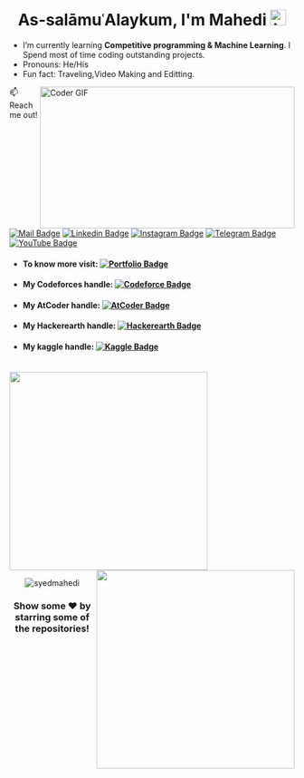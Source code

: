 <!-- [![MasterHead](https://media-exp3.licdn.com/dms/image/C4E16AQGDLURwP-MxHQ/profile-displaybackgroundimage-shrink_350_1400/0/1624432677770?e=1631750400&v=beta&t=0LohX99JFWfYQy8ZEmLiw3vcqpkR56mig0tvJ7gfNOM)](https://khushboogoel01.github.io) -->

<h1 align="center">As-salāmuʿAlaykum, I'm Mahedi <img src="https://user-images.githubusercontent.com/1303154/88677602-1635ba80-d120-11ea-84d8-d263ba5fc3c0.gif" width="28px" alt="hi"></h1>

<!-- - 🔭 I’m currently working on ... -->
- I’m currently learning **Competitive programming & Machine Learning**. I Spend most of time coding outstanding projects.
- Pronouns: He/His
- Fun fact: Traveling,Video Making and Editting.

<!-- - 👯 I’m looking to collaborate on ...
- 🤔 I’m looking for help with... -->
<!-- - 💬 Ask me about ... -->

<img align="right" alt="Coder GIF" height=250 width=450 src="https://media0.giphy.com/media/Ah3zHH7hvsSB2/200w.webp?cid=ecf05e47k1zvw05i1dhywenegyp0s949d48xsz8b8mgfv65n&rid=200w.webp&ct=g" />

:mailbox: Reach me out!

[![Mail Badge](https://img.shields.io/badge/-syedmahedi-c9231a?style=flat&labelColor=F62817&logo=gmail&logoColor=white)](mailto:syedmahedihasen207@gmail.com)
[![Linkedin Badge](https://img.shields.io/badge/-mahedi-1589FF?style=flat&labelColor=0e76a8&logo=linkedin&logoColor=white)](https://www.linkedin.com/in/syed-mahedi-hasen-aa07201b7/) 
[![Instagram Badge](https://img.shields.io/badge/-@syedmahedihasen-FF69B4?style=flat&labelColor=e84393&logo=instagram&logoColor=white)](https://instagram.com/syedmahedihasen)
[![Telegram Badge](https://img.shields.io/badge/syedmahedi-0a49c7?style=flat&labelColor=0063ff&logo=telegram&logoColor=white)](https://web.telegram.org/k/)
[![YouTube Badge](https://img.shields.io/badge/YouTube-f52222?style=flat&labelColor=ff0000&logo=youtube&logoColor=white)](https://www.youtube.com/channel/UC280xF_9_fVhv7IaoaJV17Q)

- #### To know more visit: [![Portfolio Badge](https://img.shields.io/badge/My_Portfolio-077d31?style=flat&labelColor=077d31&logo=websites&logoColor=white)](https://syedmahedi.github.io/portfolio.com/)
- #### My Codeforces handle: [![Codeforce Badge](https://img.shields.io/badge/Codeforces-ccf00?style=flat&labelColor=38a813&logo=codeforces&logoColor=white)](https://codeforces.com/profile/High__Hopes)
- #### My AtCoder handle: [![AtCoder Badge](https://img.shields.io/badge/AtCoder-05ab5e?style=flat&labelColor=05ab5e&logo=AtCoder&logoColor=white)](https://atcoder.jp/users/syed_mahedi)
- #### My Hackerearth handle: [![Hackerearth Badge](https://img.shields.io/badge/Hackerearth-033066?style=flat&labelColor=0550ab&logo=hackerearth&logoColor=white)](https://www.hackerearth.com/@syedmahedihasen207)
- #### My kaggle handle: [![Kaggle Badge](https://img.shields.io/badge/Kaggle-1698de?style=flat&labelColor=0c8296&logo=kaggle&logoColor=white)](https://www.kaggle.com/syedmahedi)


<br>
<img src="https://github-readme-stats.vercel.app/api?username=syedmahedi&amp;&amp;show_icons=true&amp;title_color=ffffff&amp;icon_color=39d353&amp;text_color=daf7dc&amp;bg_color=0d1117" style="max-width:100%;" width="350">
<a href="https://github.com/syedmahedi">
  <img align="right" src="https://github-readme-stats.vercel.app/api/top-langs/?username=syedmahedi&theme=dark&hide_langs_below=1" style="max-width:100%;" width="350"/>
</a>

<br>
<p align="center"> <img src="https://komarev.com/ghpvc/?username=syedmahedi&label=Profile%20views&color=7fd113&style=plastic" alt="syedmahedi" /> </p>


<div align="center">

### Show some ❤️ by starring some of the repositories!

</div>
